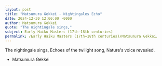 ```yaml
---
layout: post
title: "Matsumura Gekkei - Nightingales Echo"
date: 2024-12-30 12:00:00 -0000
author: Matsumura Gekkei
quote: "The nightingale sings,"
subject: Early Haiku Masters (17th–18th centuries)
permalink: /Early Haiku Masters (17th–18th centuries)/Matsumura Gekkei/Matsumura Gekkei - Nightingales Echo
---
```


The nightingale sings,
Echoes of the twilight song,
Nature's voice revealed.

- Matsumura Gekkei

